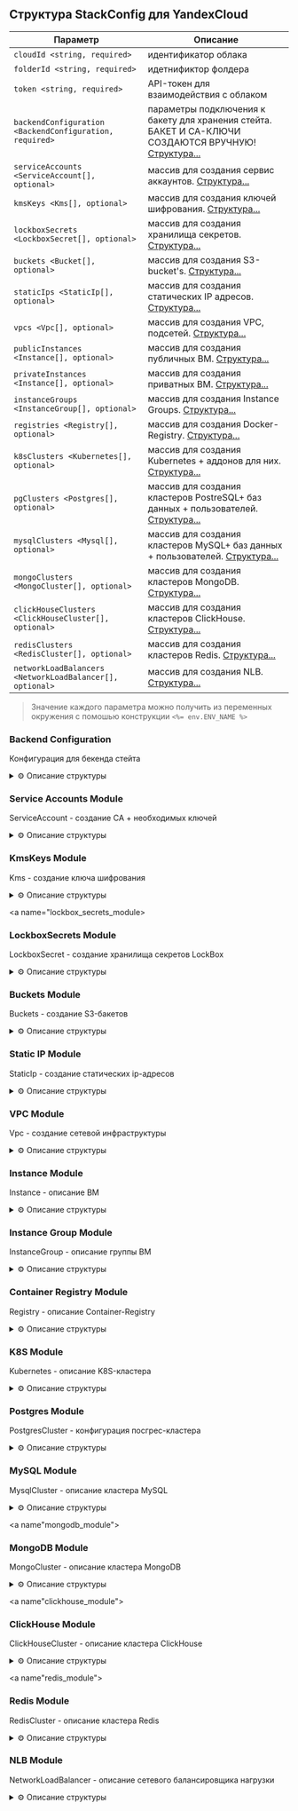 ## Структура StackConfig для YandexCloud


| Параметр                                                   | Описание                                                                                                                       |
|------------------------------------------------------------|--------------------------------------------------------------------------------------------------------------------------------|
| `cloudId <string, required>`                               | идентификатор облака                                                                                                           |
| `folderId <string, required>`                              | идетнификтор фолдера                                                                                                           |
| `token <string, required>`                                 | API-токен для взаимодействия с облаком                                                                                         |
| `backendConfiguration <BackendConfiguration, required>`    | параметры подключения к бакету для хранения стейта. БАКЕТ И СА-КЛЮЧИ СОЗДАЮТСЯ ВРУЧНУЮ! [Структура...](#backend_сonfiguration) |
| `serviceAccounts <ServiceAccount[], optional>`             | массив для создания сервис аккаунтов.  [Структура...](#service_accounts_module)                                                |
| `kmsKeys <Kms[], optional>`                                | массив для создания ключей шифрования.  [Структура...](#kms_keys_module)                                                       |
| `lockboxSecrets <LockboxSecret[], optional>`               | массив для создания хранилища секретов.  [Структура...](#lockbox_secrets_module)                                               |
| `buckets <Bucket[], optional>`                             | массив для создания S3-bucket's. [Структура...](#buckets_module)                                                               |
| `staticIps <StaticIp[], optional>`                         | массив для создания статических IP адресов. [Структура...](#static_ip_module)                                                  |
| `vpcs <Vpc[], optional>`                                   | массив для создания VPC, подсетей. [Структура...](#vpc_module)                                                                 |
| `publicInstances <Instance[], optional>`                   | массив для создания публичных ВМ. [Структура...](#instance_module)                                                             |
| `privateInstances <Instance[], optional>`                  | массив для создания приватных ВМ. [Структура...](#instance_module)                                                             |
| `instanceGroups <InstanceGroup[], optional>`               | массив для создания Instance Groups. [Структура...](#instance_group_module)                                                    |
| `registries <Registry[], optional>`                        | массив для создания Docker-Registry. [Структура...](#container_registry_module)                                                |
| `k8sClusters <Kubernetes[], optional>`                     | массив для создания Kubernetes + аддонов для них. [Структура...](#k8s_module)                                                  |
| `pgClusters <Postgres[], optional>`                        | массив для создания кластеров PostreSQL+ баз данных + пользователей.  [Структура...](#postgres_module)                         |
| `mysqlClusters <Mysql[], optional>`                        | массив для создания кластеров MySQL+ баз данных + пользователей.  [Структура...](#mysql_module)                                |
| `mongoClusters <MongoCluster[], optional>`                 | массив для создания кластеров MongoDB.  [Структура...](#mongodb_module)                                                        |
| `clickHouseClusters <ClickHouseCluster[], optional>`       | массив для создания кластеров ClickHouse.  [Структура...](#clickhouse_module)                                                  |
| `redisClusters <RedisCluster[], optional>`                 | массив для создания кластеров Redis.  [Структура...](#redis_module)                                                            |
| `networkLoadBalancers <NetworkLoadBalancer[], optional>`   | массив для создания NLB.  [Структура...](#nlb_module)                                                                          |

> Значение каждого параметра можно получить из переменных окружения с помошью конструкции `<%= env.ENV_NAME %>`

<a name="backend_сonfiguration"></a>
### Backend Configuration

Конфигурация для бекенда стейта

<details>
<summary> ⚙️ Описание структуры</summary>

| Параметр                       | Описание                                        |
|--------------------------------|-------------------------------------------------|
| `bucket <string, required>`    | имя бакета (СОЗДАЕТСЯ РУКАМИ❗)                  |
| `accessKey <string, required>` | аксесс кей для доступа в S3 (СОЗДАЕТСЯ РУКАМИ❗) |
| `secretKey <string, required>` | секрет кей для доступа в S3 (СОЗДАЕТСЯ РУКАМИ❗) |
</details>

<a name="service_accounts_module"></a>
### Service Accounts Module

ServiceAccount - создание СА + необходимых ключей

<details>
<summary> ⚙️ Описание структуры</summary>

| Параметр                                    | Описание                                   |
|---------------------------------------------|--------------------------------------------|
| `name <string, required>`                   | имя СА                                     |
| `description <string, required>`            | описание СА                                |
| `createStaticAccessKey <boolean, required>` | флаг для создания статичного ключа доступа |
| `createAccountKey <boolean, required>`      | флаг для создания аккаунт ключа            |
| `reateIamApiKey <boolean, required>`        | флаг для создания Iam-Api ключа            |
| `folderRoles <string[], required>`          | массив ролей в фолдере для СА              |
</details>

<a name="kms_keys_module"></a>
### KmsKeys Module

Kms - создание ключа шифрования

<details>
<summary> ⚙️ Описание структуры</summary>

| Параметр                                             | Описание                                                   |
|------------------------------------------------------|------------------------------------------------------------|
| `name <string, required>`                            | имя ключа                                                  |
| `description <string, required>`                     | описание                                                   |
| `sa <string[], required>`                            | массив имен сервис-аккаунтов связанных с ключем шифрования |
| `algorithm <string, optional, default = AES_256>`    | алгоритм шифрования                                        |
| `rotationPeriod <string, optional, default = 24h>`   | время ротации ключа                                        |
| `labels <map(string,string), optional, default {}>`  | map для лейблов                                            |

</details>

<a name="lockbox_secrets_module></a>
### LockboxSecrets Module

LockboxSecret - создание хранилища секретов LockBox

<details>
<summary> ⚙️ Описание структуры</summary>

| Параметр                                                          | Описание                                        |
|-------------------------------------------------------------------|-------------------------------------------------|
| `name <string, required>`                                         | имя ключа                                       |
| `kms <string, required>`                                          | имя ключа шифрования                            |
| `sa <string, required>`                                           | имя сервисного аккаунта для работы с хранилищем |
| `data <map(string,string or LockboxDbSecretTargetRef), required>` | содержимое секрета (возможна работа через ENV)  |
| `description <string, optional, default = null>`                  | описание                                        |
| `labels <map(string,string), optional, default {}>`               | map для лейблов                                 |

#### LockboxDbSecretTargetRef - указание на другой ресурс для получения секрета
| Параметр                         | Описание                                               |
|----------------------------------|--------------------------------------------------------|
| `type <string, required>`        | имя ресурса (postgres, mysql, mongo, clickhouse,redis) |
| `clusterName <string, required>` | имя кластера                                           |
| `userName <string, optional>`    | имя пользователя                                       |

</details>

<a name="buckets_module"></a>
### Buckets Module

Buckets - создание S3-бакетов

<details>
<summary> ⚙️ Описание структуры</summary>

| Параметр                                                     | Описание                                          |
|--------------------------------------------------------------|---------------------------------------------------|
| `name <string, required>`                                    | имя бакета                                        |
| `acl <string, optional, default = private>`                  | acl бакета                                        |
| `defaultStorageClass <string, optional, default = STANDARD>` | storage class бакета                              |
| `versioning <BucketVersioning, optional>`                    | параметры версионирования бакета                  |
| `cors <BucketCors, optional>`                                | конфигурация CORS для бакета                      |
| `website <BucketWebSite, optional>`                          | конфигурация web-site static hosting для бакета   |


#### BucketVersioning

| Параметр                                       | Описание                                  |
|------------------------------------------------|-------------------------------------------|
| `enabled <boolean, optional, default = false>` | флаг для включения версионирования бакета |

#### BucketCors
| Параметр                              | Описание                                  |
|---------------------------------------|-------------------------------------------|
| `enabled <boolean, required>`         | флаг для включения CORS-правил для бакета |
| `params <BucketCorsParams, required>` | правила конфигурации CORS                 |

#### BucketCorsParams
| Параметр                                               | Описание       |
|--------------------------------------------------------|----------------|
| `allowedHeaders <string[], optional, default = [*]>`   | allowedHeaders |
| `allowedMethods <string[], optional, default = [GET]>` | allowedMethods |
| `allowedOrigins <string[], optional, default = [*]>`   | allowedOrigins |
| `exposeHeaders <string[], optional>`                   | exposeHeaders  |
| `maxAgeSeconds <number, optional>`                     | maxAgeSeconds  |

#### BucketWebSite
| Параметр                              | Описание                                              |
|---------------------------------------|-------------------------------------------------------|
| `enabled <boolean, required>`         | флаг для включения web-site static hosting для бакета |
| `params <BucketCorsParams, required>` | правила конфигурации web-site static hosting          |

#### BucketWebSiteParams
| Параметр                                         | Описание                    |
|--------------------------------------------------|-----------------------------|
| `index <string, optional, default = index.html>` | файл для индексной страницы |
| `error <string, optional, default = error.html>` | файл для обработки ошибок   |

</details>

<a name="static_ip_module"></a>
### Static IP Module

StaticIp - создание статических ip-адресов

<details>
<summary> ⚙️ Описание структуры</summary>

| Параметр                                            | Описание                 |
|-----------------------------------------------------|--------------------------|
| `name <string, required, unique>`                   | имя для адреса           |
| `zone <string, required>`                           | зона расположения адреса |
| `labels <map(string,string), optional, default {}>` | map для лейблов          |
</details>

<a name="vpc_module"></a>
### VPC Module

Vpc - создание сетевой инфраструктуры

<details>
<summary> ⚙️ Описание структуры</summary>

| Параметр                                                     | Описание                                              |
|--------------------------------------------------------------|-------------------------------------------------------|
| `name <string, required, unique>`                            | имя для сети                                          |
| `publicSubnets <Subnet[], required, if not needed - set []>` | массив публичных подсетей. [Структура...](#subnet_)   |
| `infraSubnets <Subnet[], required, if not needed - set []>`  | массив приватных подсетей. [Структура...](#subnet_)   |
| `addStaticRoute <StaticRoute[], optional, default []>`       | массив дополнительных правил в таблицу маршрутизации  |
| `natData <NatData, required>`                                | конфиги для нат-инстанса. [Структура...](#nat_data)   |
| `labels <map(string, string), optional, default {}>`         | лейблы для VPC                                        |

<a name="subnet_"></a>
#### Subnet - подсеть

| Параметр                                             | Описание                       |
|------------------------------------------------------|--------------------------------|
| `name <string, required, unique>`                    | имя подсети                    |
| `subnet <string, required>`                          | CIDR для подсети               |
| `zone <string, required>`                            | зона в которую залетит подсеть |
| `labels <map(string, string), optional, default {}>` | лейблы для подсети             |

#### StaticRoute - дополнительное правило маршрутизации

| Параметр                          | Описание            |
|-----------------------------------|---------------------|
| `destination <string, required>`  | destination-префикс |
| `next <string, required>`         | next-hop-address    |

<a name="nat_data"></a>
#### NatData - конфиг для Nat-Instance

| Параметр                           | Описание                                             |
|------------------------------------|------------------------------------------------------|
| `enabled <boolean, required>`      | создавать/несоздавать                                |
| `params <NatDataParams, optional>` | конфигурация nat-instance. [Структура...](#nat_conf) |

<a name="nat_conf"></a>
#### NatDataParams - конфиг Nat-Instance

| Параметр                                                                     | Описание                                                                                     |
|------------------------------------------------------------------------------|----------------------------------------------------------------------------------------------|
| `name <string, required, unique>`                                            | имя ВМ                                                                                       |
| `imageId <string, required>`                                                 | ид имаджа для ВМ                                                                             |
| `subnet <string, required>`                                                  | имя подсети, на которой будет расположена ВМ                                                 |
| `userData <string, optional, default = core/data/cloud_config/default.yaml>` | путь до файла с клауд-конфигом                                                               |
| `bootDiskSize <number, optional, default = 10>`                              | размер диска                                                                                 |
| `bootDiskType <string, optional, default = 'network-hdd'>`                   | тип диска                                                                                    |
| `platformId <string, optional, default = 'standard-v2'>`                     | платформа для развертывания ВМ                                                               |
| `cores <number, optional, default = 2>`                                      | количество ЦПУ                                                                               |
| `allowStoppingForUpdate <boolean, optional, default = false>`                | возможность остановки ВМ для обновления                                                      |
| `memory <number, optional, default = 2>`                                     | количество памяти                                                                            |
| `coreFraction <number, optional, default = 100>`                             | core-Fraction                                                                                |
| `staticIp <string, optional>`                                                | имя статического адреса, который будет предоставлен ВМ, если не указать - будет динамический |
| `preemptible <boolean, optional>`                                            | флаг для создания прерываемой виртуальной машины для Nat                                     |
| `labels <map(string, string), optional, default = {}>`                       | лейблы для ВМ с nat                                                                          |
</details>

<a name="instance_module"></a>
### Instance Module

Instance - описание ВМ
<details>
<summary> ⚙️ Описание структуры</summary>

| Параметр                                                                     | Описание                                                                                     |
|------------------------------------------------------------------------------|----------------------------------------------------------------------------------------------|
| `name <string, required, unique>`                                            | Имя виртуальной машины                                                                       |
| `imageId <string, required, unique>`                                         | ID образа для ВМ                                                                             |
| `network <string, required, unique>`                                         | Имя VPC в которой будет распологаться ВМ                                                     |
| `subnet <string, required, unique>`                                          | Имя подсети в которой будет распологаться ВМ                                                 |
| `isPublic <boolean, optional, default = false`                               | Флаг для публичного доступа к ВМ                                                             |
| `userData <string, optional, default = core/data/cloud_config/default.yaml>` | путь до файла с клауд-конфигом                                                               |
| `bootDiskSize <number, optional, default = 10>`                              | размер диска                                                                                 |
| `bootDiskType <string, optional, default = 'network-hdd'>`                   | тип диска                                                                                    |
| `resources <InstanceResources, optional>`                                    | описание ресурсов ВМ [Структура...](#instance_resources)                                     |
| `securityGroup <string, optional, default = ''>`                             | имя security-group, которая будет применена к ВМ                                             |
| `staticIp <string, optional>`                                                | имя статического адреса, который будет предоставлен ВМ, если не указать - будет динамический |
| `allowStoppingForUpdate <boolean, optional, default = false>`                | возможность остановки ВМ для обновления                                                      |
| `platformId <string, optional, default = 'standard-v2'>`                     | платформа для развертывания ВМ                                                               |
| `preemptible <boolean, optional>`                                            | флаг для создания прерываемой виртуальной машины                                             |
| `labels <map(string, string), optional, default = {}>`                       | лейблы для ВМ                                                                                |


<a name="instance_resources"></a>
####  Instance Resources

Ресурсы ВМ

| Параметр                                       | Описание       |
|------------------------------------------------|----------------|
| cores <number, optional, default = 2>          | Количество CPU |
| memory <number, optional, default = 2>         | Количество RAM |
| coreFraction <number, optional, default = 100> | CoreFraction   |

</details>


<a name="instance_group_module"></a>
### Instance Group Module

InstanceGroup - описание группы ВМ

<details>
<summary> ⚙️ Описание структуры</summary>

| Параметр                                                   | Описание                                                         |
|------------------------------------------------------------|------------------------------------------------------------------|
| name <string, required>                                    | Имя группы ВМ                                                    |
| network <string, required>                                 | Имя VPC для развертывания группы ВМ                              |
| subnet <string, required>                                  | Имя подсети для развертывания группы ВМ                          |
| sa <string, required>                                      | Имя сервис-аккаунта для развертывания группы ВМ                  |
| scalePolicy <InstanceGroupScalePolicy, required>           | Правила масштабирования для группы ВМ                            |
| instanceTemplate <InstanceGroupInstanceTemplate, required> | Описание шаблона ВМ для группы ВМ                                |
| isPublic <boolean, optional, default = false>              | Предоставление публичного доступа для группы ВМ                  |
| lbTargetGroup <InstanceGroupLBTargetGroup, optional>       | Конфигурация таргет-группы сетевого балансировщика для группы ВМ |
| deployPolicy <InstanceGroupDeployPolicy, optional>         | Правила развертывания для группы ВМ                              |
| healthCheck <InstanceGroupHealthCheck, optional>           | Описание хелс-чека для группы ВМ                                 |
| `labels <map(string,string), optional, default = {}>`      | мапа для лейблов которые повешаются на группу ВМ                 |


#### InstanceGroupScalePolicy - правила масштабирования для группы ВМ

| Параметр                                               | Описание                                                                 |
|--------------------------------------------------------|--------------------------------------------------------------------------|
| autoScaleMode <boolean, required>                      | Флаг включения режима автомасштабирования                                |
| size <number, optional, default = 1>                   | Размер группы ВМ для фиксированного режима                               |
| initialSize <number, optional, default = 3>            | Стартовый размер группы ВМ для режима автомасштабирования                |
| measurementDuration <number, optional, default = 60>   | Период снятия метрик с группы ВМ для режима автомасштабирования          |
| cpuUtilizationTarget <number, optional, default = 50>  | Пороговое значение загрузки ЦПУ группы ВМ для режима автомасштабирования |
| minZoneSize <number, optional, default = 1>            | Минимальный размер группы ВМ для режима автомасштабирования              |
| maxSize <number, optional, default = 6>                | Максимальный размер группы ВМ для режима автомасштабирования             |
| warmupDuration <number, optional, default = 60>        | Время прогрева группы ВМ для режима автомасштабирования                  |
| stabilizationDuration <number, optional, default = 60> | Время стабилизации группы ВМ для режима автомасштабирования              |

#### InstanceGroupInstanceTemplate - шаблон ВМ

| Параметр                                                                     | Описание                                         |
|------------------------------------------------------------------------------|--------------------------------------------------|
| name <string, required>                                                      | Имя ВМ                                           |
| hostName <string, required>                                                  | Имя хоста ВМ                                     |
| bootDisk <InstanceGroupInstanceTemplateDisk, required>                       | Параметры загрузочного диска ВМ                  |
| secondaryDisks <InstanceGroupInstanceTemplateDisk, optional, default = []>   | Параметры дополнительных дисков ВМ               |
| resources <InstanceGroupInstanceTemplateResources, optional>                 | Описание ресурсов ВМ                             |
| platformId <string, optional, default = standard-v1>                         | Идентификатор платформы ВМ                       |
| `preemptible <boolean, optional>`                                            | флаг для создания прерываемой виртуальной машины |
| `userData <string, optional, default = core/data/cloud_config/default.yaml>` | путь до файла с клауд-конфигом                   |

#### InstanceGroupInstanceTemplateDisk - конфигурация диска ВМ
| Параметр                                       | Описание                  |
|------------------------------------------------|---------------------------|
| imageId <string, optional>                     | Идентификатор образа ВМ   |
| snapshotId <string, optional>                  | Идентификатор снапшота ВМ |
| mode <string, optional, default = READ_WRITE>  | Режим работы диска        |
| size <number, optional, default = 30>          | Размер диска              |
| type <string, optional, default = network-ssd> | Тип диска                 |

#### InstanceGroupInstanceTemplateResources - описание ресурсов ВМ
| Параметр                                       | Описание       |
|------------------------------------------------|----------------|
| cores <number, optional, default = 2>          | Количество CPU |
| memory <number, optional, default = 4>         | Количество RAM |
| coreFraction <number, optional, default = 100> | CoreFraction   |

#### InstanceGroupLBTargetGroup - конфигурация таргет-группы для сетевого балансировщика
| Параметр                                                  | Описание                         |
|-----------------------------------------------------------|----------------------------------|
| enabled <boolean, required>                               | Флаг для создания таргет-группы  |
| name <string, optional>                                   | Имя таргет-группы                |
| description <string, optional>                            | Описание таргет-группы           |
| maxOpeningTrafficDuration <number, optional, default = 5> | Время открытия трафика (секунды) |

#### InstanceGroupDeployPolicy - параметры развертывания группы ВМ
| Параметр                                         | Описание                                                    |
|--------------------------------------------------|-------------------------------------------------------------|
| maxUnavailable <number, optional, default = 1>   | Максимальное количество недоступных ВМ                      |
| maxExpansion <number, optional, default = 1>     | Максимальное превышение количества ВМ в процессе обновления |
| maxDeleting <number, optional, default = 1>      | Максимальное количество удаляемых ВМ                        |
| maxCreating <number, optional, default = 3>      | Максимальное количество создаваемых ВМ                      |
| startupDuration <number, optional, default = 60> | Время прогрева ВМ                                           |
| strategy <string, optional, default = proactive> | Стратегия развертывания ВМ                                  |

#### InstanceGroupHealthCheck - конфигурация хелс-чека для группы ВМ
| Параметр                                           | Описание                                         |
|----------------------------------------------------|--------------------------------------------------|
| type <string, required>                            | Тип хелс-чека (TCP / HTTP)                       |
| port <number, required>                            | Порт ВМ для хелс-чека                            |
| interval <number, optional, default = 15>          | Интервал хелс-чека                               |
| timeout <number, optional, default = 5>            | Таймаут хелс-чека                                |
| healthyThreshold <number, optional, default = 2>   | Количество целевых успешных проверок хелс-чека   |
| unhealthyThreshold <number, optional, default = 5> | Количество целевых неуспешных проверок хелс-чека |
| path <string, optional, default = / >              | URL запроса для HTTP хелс-чека                   |

</details>

<a name="container_registry_module"></a>
### Container Registry Module

Registry - описание Container-Registry

<details>
<summary> ⚙️ Описание структуры</summary>

| Параметр                                              | Описание                                                   |
|-------------------------------------------------------|------------------------------------------------------------|
| `name <string, required, unique>`                     | имя для Registry                                           |
| `allowedPushIps <string[], optional>`                 | массив ip-адресов для предоставления доступа на push       |
| `allowedPullIps <string[], optional>`                 | массив ip-адресов для предоставления доступа на pull       |
| `allowedPushSa <RegistrySA[], optional>`              | массив сервис-аккаунтов для предоставления доступа на push |
| `allowedPullSa <RegistrySA[], optional>`              | массив сервис-аккаунтов для предоставления доступа на pull |
| `labels <map(string,string), optional, default = {}>` | мапа для лейблов которые повешаются на Registry            |

#### RegistrySA

| Параметр                      | Описание                                                    |
|-------------------------------|-------------------------------------------------------------|
| `name <string, required>`     | имя сервис-аккаунта                                         |
| `folderId <string, optional>` | id каталога облака для предоставления доступа стороннему СА |

</details>

<a name="k8s_module"></a>
### K8S Module

Kubernetes - описание K8S-кластера

<details>
<summary> ⚙️ Описание структуры</summary>

| Параметр                                                                   | Описание                                                                                                                       |
|----------------------------------------------------------------------------|--------------------------------------------------------------------------------------------------------------------------------|
| `name <string, required, unique>`                                          | имя кластера                                                                                                                   |
| `network <string, required>`                                               | имя VPC на которой будет развернут кластер                                                                                     |
| `subnet <string, required>`                                                | имя подсети на которой будет развернут кластер                                                                                 |
| `clusterSa <string, required>`                                             | имя сервис-аккаунта для мастер-нод                                                                                             |
| `nodesSa <string, required>`                                               | имя сервис-аккаунта для рабочих узлов кластера                                                                                 |
| `workerGroups <KubernetesWorkerGroup[], required, if not needed - set []>` | массив описания групп рабочих узлов. [Структура...](#k8s_worker_group)                                                         |
| `addons <KubernetesAddons, required>`                                      | описание дополнительных компонентов для установки в кластер (ingress, cert-manager, kubeDashbord). [Структура...](#k8s_addons) |
| `isPublic <bollean, optiona, default true>`                                | публичный ли доступ к Api-мастера                                                                                              |
| `version <string, optional, default 1.23>`                                 | версия Kubernetes                                                                                                              |
| `additionalParams <KubernetesAdditionalParams, optional>`                  | дополнительная конфигурация кластера. [Структура...](#k8s_addidional_param)                                                    |
| `labels <map(string,string), optional, default = {}>`                      | лейблы для кластера                                                                                                            |

<a name="k8s_addidional_param"></a>
#### KubernetesAdditionalParams - дополнительная конфигурация кластера (нужно если ставим больше 1 кластера в сеть)

| Параметр           | Описание          |
|--------------------|-------------------|
| `clusterIpv4Range` | CIDR для подов    |
| `serviceIpv4Range` | CIDR для сервисов |

<a name="k8s_worker_group"></a>
#### KubernetesWorkerGroup - описание групп рабочих ущлов для кластера

| Параметр                                                   | Описание                                                                                 |
|------------------------------------------------------------|------------------------------------------------------------------------------------------|
| `name <string, required>`                                  | имя воркер-группы                                                                        |
| `instanceName <string, required>`                          | темплейт для имени конкретного инстанса                                                  |
| `scalePolicy <KubernetesWorkerGroupScalePolicy, optional>` | параметры для управлением количества нод и автоскейлом [Структура...](#k8s_scale_policy) |
| `platformId <string, optional, default standard-v2>`       | id платформы для инстансов                                                               |
| `version <string, optional, default 1.23>`                 | версия k8s на инстансах                                                                  |
| `preepmtible <boolean, optional, default false>`           | прерываемые ли ВМ                                                                        |
| `nodeLabels <map(string,string), optional, default {}>`    | набор лейблов для нод кластера                                                           |
| `nodeTaints <string[], optional, default[]>`               | массив теинтов на нодах для scheduling                                                   |
| `resources <KubernetesWorkerGroupResources, optional>`     | ресурсы для нод кластера [Структура](#k8s_worker_group_resources)                        |
| `nat <boolean, optional, default false>`                   | включать ли нат на нодах                                                                 |
| `autoUpgrade <boolean, optional, default false>`           | включать ли автоапгрейд                                                                  |
| `autoRepair <boolean, optional, default false>`            | включать ли авторепеир                                                                   |
| `labels <map(string,string), optional, default {}>`        | лейблы для группы узлов                                                                  |


<a name="k8s_scale_policy"></a>
#### KubernetesWorkerGroupScalePolicy - параметры для скалирования/размера

| Параметр                                           | Описание                        |
|----------------------------------------------------|---------------------------------|
| `autoScaleMode <boolean, optional, default false>` | включать ли автомасштабирование |
| `fixedScaleSize <number, optional, default 3>`     | размер пула для фиксед-скейла   |
| `autoScaleMin <number, optional, default 1>`       | мин размер для автоскейла       |
| `autoScaleMax <number, optional, default 3>`       | макс размер для автоскейла      |
| `autoScaleInitial <number, optional, default 1>`   | инит размер для автоскейла      |


<a name="k8s_worker_group_resources"></a>
#### KubernetesWorkerGroupResources - описание ресурсов для нод кластера

| Параметр                                           | Описание                 |
|----------------------------------------------------|--------------------------|
| `memory <number, optional, default 16>`            | объем памяти             |
| `cpu <number, optional, default 2>`                | количество ядер          |
| `diskSize <number, optional, default 30>`          | размер диска             |
| `diskType <string, optional, default network-hdd>` | тип диска                |



<a name="k8s_addons"></a>
#### KubernetesAddons - конфигурация доп компонентов для установки в кластер

| Параметр                                                | Описание                                                                                               |
|---------------------------------------------------------|--------------------------------------------------------------------------------------------------------|
| `ingress <KubernetesAddonsIngress, optional>`           | описание установки ingress-nginx-контроллера. [Структура...](#k8s_addons_ingress)                      |
| `certManager <KubernetesAddonsCertManager, optional>`   | описание установки cert-manager. [Структура...](#k8s_addons_cert)                                      |
| `dashboard <KubernetesAddonsDashboard, optional>`       | описание установки KubeDashbord. [Структура...](#k8s_addons_dash)                                      |
| `s3Storage <KubernetesS3Storage, optional>`             | описание установки s3-storage-class в кластер. [Структура...](#k8s_addons_s3)                          |
| `lockboxOperator <KubernetesLockboxOperator, optional>` | описание установки оператора для синхронизации секретов в кластер. [Структура...](#k8s_addons_lockbox) |
| `manifests <KubernetesAdditionalManifest, optional>`    | описание установки дополнительных манифестов в кластер. [Структура...](#k8s_addons_manifests)          |

<a name="k8s_addons_ingress"></a>
#### KubernetesAddonsIngress - конфигурация Nginx-ingress-контроллера

| Параметр                                                                 | Описание                                                                                            |
|--------------------------------------------------------------------------|-----------------------------------------------------------------------------------------------------|
| `enabled <boolean, required>`                                            | ставить/неставить                                                                                   |
| `chartVersion <string, optional, default 4.6.0>`                         | версия Helm-Chart                                                                                   |
| `values <string, optional, default core/data/values/ingress-nginx.yaml>` | путь до файла с значениями для Helm-Chart                                                           |
| `staticIp <string, optional, default ‘’>`                                | имя статического ip-адреса если надо повешать на балансер, если не указать - создастся динамический |
| `set <KubernetesHelmReleaseSet[], optional, default []>`                 | массив сетов для Helm-Chart. [Структура...](#k8s_helm)                                              |


<a name="k8s_addons_cert"></a>
#### KubernetesAddonsCertManager - конфигурация Cert-Manager

| Параметр                                                                        | Описание                                               |
|---------------------------------------------------------------------------------|--------------------------------------------------------|
| `enabled <boolean, required>`                                                   | ставить или нет                                        |
| `chartVersion <string, optional, default v1.11.0>`                              | версия Helm-Chart                                      |
| `values <string, optional, default core/data/values/cert-manager.yaml>`         | путь до файла с значениями для Helm-Chart              |
| `set <KubernetesHelmReleaseSet[], optional, default []>`                        | массив сетов для Helm-Chart. [Структура...](#k8s_helm) |
| `issuerData <string, optional, default core/data/manifests/clusterissuer.yaml>` | путь до файла с манифестом для cluster-isshuer         |

<a name="k8s_addons_dash"></a>
#### KubernetesAddonsDashboard - конфигурация для Kubernetes-Dashboard

| Параметр                                                             | Описание                                               |
|----------------------------------------------------------------------|--------------------------------------------------------|
| `enabled <boolean, required>`                                        | ставить или нет                                        |
| `chartVersion <string, optional, default 6.0.7>`                     | версия для Helm-Chart                                  |
| `values <string, optional, default core/data/values/dashboard.yaml>` | путь до файла с значением для Helm-Chart               |
| `set <KubernetesHelmReleaseSet[], optional, default []>`             | массив сетов для Helm-Chart. [Структура...](#k8s_helm) |
| `createAdmin <boolean, optional, default false>`                     | создавать ли пользователя + токен для доступа к борде  |

<a name="k8s_addons_lockbox"></a>
#### KubernetesLockboxOperator - конфигурация оператора для синхронизации секретов

| Параметр                                                           | Описание                                               |
|--------------------------------------------------------------------|--------------------------------------------------------|
| `enabled <boolean, required>`                                      | ставить или нет                                        |
| `secretStores <KubernetesLockboxClusterSecretStore[], optional>`   | создание массива хранилищ секретов в кластере          |
| `chartVersion <string, optional, default 0.9.1>`                   | версия Helm-Chart                                      |
| `values <string, optional, default core/data/values/lockbox.yaml>` | путь до файла с значениями для Helm-Chart              |
| `set <KubernetesHelmReleaseSet[], optional, default []>`           | массив сетов для Helm-Chart. [Структура...](#k8s_helm) |

#### KubernetesLockboxClusterSecretStore - массив хранилищ секретов
[Подробнее...](https://cloud.yandex.ru/docs/lockbox/tutorials/kubernetes-lockbox-secrets)

[Документация ClusterSecretStore...](https://external-secrets.io/v0.9.1/api/clustersecretstore/)

| Параметр                   | Описание                      |
|----------------------------|-------------------------------|
| `name <string, required>`  | имя хранилища внутри кластера |
| `sa <string, required>`    | имя связанного СА             |

<a name="k8s_helm"></a>
#### KubernetesHelmReleaseSet - сеты для Helm-Chart

| Параметр                   | Описание            |
|----------------------------|---------------------|
| `name <string, required>`  | имя переменной      |
| `value <string, required>` | значение переменной |


<a name="k8s_addons_manifests"></a>
#### KubernetesAdditionalManifest - дополнительные манифесты

| Параметр                  | Описание           |
|---------------------------|--------------------|
| `name <string, required>` | имя манифеста      |
| `path <string, required>` | путь до yaml-файла |
</details>


<a name="postgres_module"></a>
### Postgres Module

PostgresCluster - конфигурация посгрес-кластера

<details>
<summary> ⚙️ Описание структуры</summary>

| Параметр                                                         | Описание                                                                   |
|------------------------------------------------------------------|----------------------------------------------------------------------------|
| `name <string, required, unique>`                                | имя кластера                                                               |
| `network <string, required>`                                     | имя сети в которой будет развернут кластер                                 |
| `host <PostgresHost, required>`                                  | описание хоста кластера                                                    |
| `databases <PostgresDatabase[], required, if not needed set []>` | массив баз данных для создания в кластере                                  |
| `version <string, optional, default = 12>`                       | версия Postgres                                                            |
| `environment <string, optional. default = PRODUCTION>`           | имя окружения                                                              |
| `resources <PostgresClusterResources, optional>`                 | ресурсы для кластера                                                       |
| `access <PostgresAccessConfig, optional>`                        | предоставление дополнительных доступов к кластеру (для отдельных сервисов) |
| `addUsers <PostgresAddUser[], optiona, default = []>`            | массив дополнительных пользователей в кластере посгреса                    |
| `labels <map(string,string), optional, default {}>`              | лейблы для кластера                                                        |

#### PostgresHost - описание хоста кластера
| Параметр                                        | Описание                                                    |
|-------------------------------------------------|-------------------------------------------------------------|
| `subnet <string, required>`                     | имя подсети, на которой будет развернут хост кластера       |
| `isPublic <boolean, optional, default = false>` | флаг для предоставления публичного доступа к хосту кластера |

#### PostgresAccessConfig - предоставление дополнительных доступов к кластеру
| Параметр                                            | Описание                                 |
|-----------------------------------------------------|------------------------------------------|
| `dataLens <boolean, optional, default = false>`     | Предоставление доступов для DataLens     |
| `webSql <boolean, optional, default = false>`       | Предоставление доступов для WebSQL       |
| `dataTransfer <boolean, optional, default = false>` | Предоставление доступов для DataTransfer |
| `serverless <boolean, optional, default = false>`   | Предоставление доступов для Serverless   |




#### PostgresCLusterResources - описание ресурсов для кластера

| Параметр                                                  | Описание                                            |
|-----------------------------------------------------------|-----------------------------------------------------|
| `resourcePresetId <string, optional, default = s2.micro>` | имя пресета конфигурации для кластера (cpu, память) |
| `diskSize <number, optional, default = 10>`               | размер диска                                        |
| `diskTypeId <string, optional, default = network-hdd>`    | тип диска                                           |

#### PostgresDatabase - описание базы данных для создания внутри кластера

| Параметр                                       | Описание                                      |
|------------------------------------------------|-----------------------------------------------|
| `userName <string, required>`                  | имя owner для базы                            |
| `dbName <string, required>`                    | имя базы данных                               |
| `connLimit <number, optional, default 10>`     | лимит connections к базе                      |
| `userGrants <string[], optional, default []>`  | массив доп грантов которые будут выданы owner |
| `extenstions <string[], optional, default []>` | набор extenstions которые поставятся в базу   |


#### PostgresAddUser - дополнительные пользователи для кластера

| Параметр                                           | Описание                                                 |
|----------------------------------------------------|----------------------------------------------------------|
| `name <string, required>`                          | имя пользователя                                         |
| `connLimit <number, optional, default 10>`         | лимит connections                                        |
| `userGrants <string[], optional, default []>`      | массив грантов для пользователя                          |
| `databasesAccess <string[], optional, default []>` | массив имен БД к которым пользователь будет иметь доступ |
</details>

<a name="mysql_module"></a>
### MySQL Module

MysqlCluster - описание кластера MySQL

<details>
<summary> ⚙️ Описание структуры</summary>

| Параметр                                                 | Описание                                                                           |
|----------------------------------------------------------|------------------------------------------------------------------------------------|
| `name <string, required, unique>`                        | имя кластера                                                                       |
| `network <string, required>`                             | имя сети в которой будет развернут кластер                                         |
| `host <MysqlHost, required>`                             | описание хоста кластера                                                            |
| `databases <MysqlDatabases[], required>`                 | массив баз данных для создания в кластере                                          |
| `version <string, optional, default = '8.0'>`            | версия MySQL                                                                       |
| `environment <string, optional, default = 'PRODUCTION'>` | имя окружения                                                                      |
| `resources <MysqlClusterResources, optional>`            | описание ресурсов кластера                                                         |
| `access <MysqlAccess, optional>`                         | предоставление дополнительных доступов к кластеру (DataLens, DataTransfer, WebSQL) |
| `addUsers <MysqlAddUser, optional, default = []>`        | массив дополнительных пользователей в кластере                                     |
| `labels <map(string,string), optional, default {}>`      | лейблы для кластера                                                                |

#### MysqlHost - описание хоста кластера
| Параметр                                        | Описание                                                    |
|-------------------------------------------------|-------------------------------------------------------------|
| `subnet <string, required>`                     | имя подсети, на которой будет развернут хост кластера       |
| `isPublic <boolean, optional, default = false>` | флаг для предоставления публичного доступа к хосту кластера |

#### MysqlAccess - предоставление дополнительных доступов к кластеру
| Параметр                                            | Описание                                 |
|-----------------------------------------------------|------------------------------------------|
| `dataLens <boolean, optional, default = false>`     | Предоставление доступов для DataLens     |
| `webSql <boolean, optional, default = false>`       | Предоставление доступов для WebSQL       |
| `dataTransfer <boolean, optional, default = false>` | Предоставление доступов для DataTransfer |

#### MysqlClusterResources - описание ресурсов кластера

| Параметр                                                  | Описание                                            |
|-----------------------------------------------------------|-----------------------------------------------------|
| `resourcePresetId <string, optional, default = s2.micro>` | имя пресета конфигурации для кластера (cpu, память) |
| `diskSize <number, optional, default = 10>`               | размер диска                                        |
| `diskTypeId <string, optional, default = network-hdd>`    | тип диска                                           |

#### MysqlDatabase - описание базы данных для создания внутри кластера

| Параметр                                       | Описание                                      |
|------------------------------------------------|-----------------------------------------------|
| `userName <string, required>`                  | имя owner для базы                            |
| `dbName <string, required>`                    | имя базы данных                               |
| `connLimit <number, optional, default 10>`     | лимит connections к базе                      |


#### MysqlAddUser - дополнительные пользователи для кластера

| Параметр                                                   | Описание                        |
|------------------------------------------------------------|---------------------------------|
| `name <string, required>`                                  | имя пользователя                |
| `databasesAccess <MysqlAddUserDatabaseAccess[], required>` | описание доступов до баз данных |
| `connLimit <number, optional, default 10>`                 | лимит connections к базе        |

#### MysqlAddUserDatabaseAccess - конфигурация доступов пользователя до баз данных

| Параметр                     | Описание                                               |
|------------------------------|--------------------------------------------------------|
| `dbName <string, required>`  | имя базы данных                                        |
| `roles <string[], required>` | массив ролей для пользователя (ALL, Select, Update...) |

</details>


<a name"mongodb_module"></a>
### MongoDB Module

MongoCluster - описание кластера MongoDB

<details>
<summary> ⚙️ Описание структуры</summary>

| Параметр                                                 | Описание                                                                   |
|----------------------------------------------------------|----------------------------------------------------------------------------|
| `name <string, required, unique>`                        | имя кластера                                                               |
| `network <string, required>`                             | имя сети в которой будет развернут кластер                                 |
| `host <MongoHost, required>`                             | описание хоста кластера                                                    |
| `databases <MongoDatabases[], required>`                 | массив баз данных для создания в кластере                                  |
| `version <string, optional, default = '6.0'>`            | версия MongoDB                                                             |
| `environment <string, optional, default = 'PRODUCTION'>` | имя окружения                                                              |
| `resources <MongoClusterResources, optional>`            | описание ресурсов кластера                                                 |
| `access <MongoAccess, optional>`                         | предоставление дополнительных доступов к кластеру (DataLens, DataTransfer) |
| `addUsers <MongoAddUser, optional, default = []>`        | массив дополнительных пользователей в кластере                             |
| `labels <map(string,string), optional, default {}>`      | лейблы для кластера                                                        |

#### MongoHost - описание хоста кластера
| Параметр                                        | Описание                                                    |
|-------------------------------------------------|-------------------------------------------------------------|
| `subnet <string, required>`                     | имя подсети, на которой будет развернут хост кластера       |
| `isPublic <boolean, optional, default = false>` | флаг для предоставления публичного доступа к хосту кластера |

#### MongoAccess - предоставление дополнительных доступов к кластеру
| Параметр                                            | Описание                                 |
|-----------------------------------------------------|------------------------------------------|
| `dataLens <boolean, optional, default = false>`     | Предоставление доступов для DataLens     |
| `dataTransfer <boolean, optional, default = false>` | Предоставление доступов для DataTransfer |

#### MongoClusterResources - описание ресурсов кластера

| Параметр                                                  | Описание                                            |
|-----------------------------------------------------------|-----------------------------------------------------|
| `resourcePresetId <string, optional, default = s2.micro>` | имя пресета конфигурации для кластера (cpu, память) |
| `diskSize <number, optional, default = 10>`               | размер диска                                        |
| `diskTypeId <string, optional, default = network-hdd>`    | тип диска                                           |

#### MongoDatabase - описание базы данных для создания внутри кластера

| Параметр                                       | Описание                                      |
|------------------------------------------------|-----------------------------------------------|
| `userName <string, required>`                  | имя owner для базы                            |
| `dbName <string, required>`                    | имя базы данных                               |

#### MongoAddUser - дополнительные пользователи для кластера

| Параметр                                          | Описание                        |
|---------------------------------------------------|---------------------------------|
| `userName <string, required>`                     | имя пользователя                |
| `permissions <MongoUserPermission[], required>`   | описание доступов до баз данных |

#### MongoUserPermission - конфигурация доступов пользователя до баз данных

| Параметр                                              | Описание                                |
|-------------------------------------------------------|-----------------------------------------|
| `dbName <string, required>`                           | имя базы данных                         |
| `roles <string[], optional, default = ['readWrite']>` | массив ролей пользователя в базе данных |
</details>

<a name"clickhouse_module"></a>
### ClickHouse Module

ClickHouseCluster - описание кластера ClickHouse

<details>
<summary> ⚙️ Описание структуры</summary>

| Параметр                                                 | Описание                                                                              |
|----------------------------------------------------------|---------------------------------------------------------------------------------------|
| `name <string, required, unique>`                        | имя кластера                                                                          |
| `network <string, required>`                             | имя сети в которой будет развернут кластер                                            |
| `host <ClickHouseHost, required>`                        | описание хоста кластера                                                               |
| `databases <ClickHouseDatabase[], required>`             | массив баз данных для создания в кластере                                             |
| `version <string, optional, default = '23.3'>`           | версия ClickHouse                                                                     |
| `environment <string, optional, default = 'PRODUCTION'>` | имя окружения                                                                         |
| `resources <ClickHouseResources, optional>`              | описание ресурсов кластера                                                            |
| `access <ClickHouseAccess, optional>`                    | предоставление дополнительных доступов к кластеру (DataLens, DataTransfer, webSql...) |
| `addUsers <ClickHouseAddUser, optional, default = []>`   | массив дополнительных пользователей в кластере                                        |
| `labels <map(string,string), optional, default {}>`      | лейблы для кластера                                                                   |

#### ClickHouseHost - описание хоста кластера
| Параметр                                        | Описание                                                    |
|-------------------------------------------------|-------------------------------------------------------------|
| `subnet <string, required>`                     | имя подсети, на которой будет развернут хост кластера       |
| `isPublic <boolean, optional, default = false>` | флаг для предоставления публичного доступа к хосту кластера |

#### ClickHouseAccess - предоставление дополнительных доступов к кластеру
| Параметр                                               | Описание                                  |
|--------------------------------------------------------|-------------------------------------------|
| `dataLens <boolean, optional, default = false>`        | Предоставление доступов для DataLens      |
| `dataTransfer <boolean, optional, default = false>`    | Предоставление доступов для DataTransfer  |
| `webSql <boolean, optional, default = false>`          | Предоставление доступов для WebSQL        |
| `metrika <boolean, optional, default = false>`         | Предоставление доступов для YandexMetrika |
| `yandexQuery <boolean, optional, default = false>`     | Предоставление доступов для YandexQuery   |
| `serverless <boolean, optional, default = false>`      | Предоставление доступов для Serverless    |

#### ClickHouseResources - описание ресурсов кластера

| Параметр                                                  | Описание                                            |
|-----------------------------------------------------------|-----------------------------------------------------|
| `resourcePresetId <string, optional, default = s3-c2-m8>` | имя пресета конфигурации для кластера (cpu, память) |
| `diskSize <number, optional, default = 10>`               | размер диска                                        |
| `diskTypeId <string, optional, default = network-ssd>`    | тип диска                                           |

#### ClickHouseDatabase - описание базы данных для создания внутри кластера

| Параметр                                       | Описание                                      |
|------------------------------------------------|-----------------------------------------------|
| `userName <string, required>`                  | имя owner для базы                            |
| `dbName <string, required>`                    | имя базы данных                               |

#### ClickHouseAddUser - дополнительные пользователи для кластера

| Параметр                         | Описание                                  |
|----------------------------------|-------------------------------------------|
| `userName <string, required>`    | имя пользователя                          |
| `databases <string[], required>` | массив имен БД для предоставления доступа |

</details>

<a name"redis_module"></a>
### Redis Module

RedisCluster - описание кластера Redis

<details>
<summary> ⚙️ Описание структуры</summary>

| Параметр                                                 | Описание                                   |
|----------------------------------------------------------|--------------------------------------------|
| `name <string, required, unique>`                        | имя кластера                               |
| `network <string, required>`                             | имя сети в которой будет развернут кластер |
| `host <RedisHost, required>`                             | описание хоста кластера                    |
| `version <string, optional, default = '7.0'>`            | версия Redis                               |
| `environment <string, optional, default = 'PRODUCTION'>` | имя окружения                              |
| `resources <RedisClusterResources, optional>`            | описание ресурсов кластера                 |
| `databases <number, optional, default = 1>`              | количество баз данных в кластере           |
| `persistence <string OFF\|ON, optional, default = ON>`   | persistence режим                          |
| `tlsEnabled <boolean, optional, default = false>`        | поддержка TLS                              |
| `labels <map(string,string), optional, default {}>`      | лейблы для кластера                        |

#### RedisHost - описание хоста кластера
| Параметр                                        | Описание                                                    |
|-------------------------------------------------|-------------------------------------------------------------|
| `subnet <string, required>`                     | имя подсети, на которой будет развернут хост кластера       |
| `isPublic <boolean, optional, default = false>` | флаг для предоставления публичного доступа к хосту кластера |


#### RedisClusterResources - описание ресурсов кластера

| Параметр                                                   | Описание                                            |
|------------------------------------------------------------|-----------------------------------------------------|
| `resourcePresetId <string, optional, default = hm3-c2-m8>` | имя пресета конфигурации для кластера (cpu, память) |
| `diskSize <number, optional, default = 16>`                | размер диска                                        |
| `diskTypeId <string, optional, default = network-ssd>`     | тип диска                                           |

</details>

<a name="nlb_module"></a>
### NLB Module

NetworkLoadBalancer - описание сетевого балансировщика нагрузки

<details>
<summary> ⚙️ Описание структуры</summary>

| Параметр                                                      | Описание                           |
|---------------------------------------------------------------|------------------------------------|
| `name <string, required, unique>`                             | имя балансировщика                 |
| `type <string internal/external, required>`                   | тип балансировщика                 |
| `listeners <NetworkLoadBalancerListener[], required`          | описание массива листенеров        |
| `targetGroupRef <NetworkLoadBalancerTargetGroupRef, required` | ссылка на созданную целевую группу |
| `labels <map(string,string), optional, default {}>`           | лейблы для балансировщика          |

#### NetworkLoadBalancerListener - описание листенера для балансировщика

| Параметр                                                                 | Описание                                            |
|--------------------------------------------------------------------------|-----------------------------------------------------|
| `name <string, required, unique>`                                        | имя листенера                                       |
| `port <number, required>`                                                | порт                                                |
| `targetPort <number, optional>`                                          | таргер-порт                                         |
| `protocol <string, optional>`                                            | протокол                                            |
| `internalAddress <NetworkLoadBalancerListenerInternalAddress, optional>` | конфигурация ip-адресса для internal-балансировщика |
| `externalAddress <NetworkLoadBalancerListenerExternalAddress, optional>` | конфигурация ip-адресса для external-балансировщика |

#### NetworkLoadBalancerListenerInternalAddress - конфигурация внутреннего ip-адреса

| Параметр                                       | Описание                             |
|------------------------------------------------|--------------------------------------|
| `network <string, required>`                   | имя VPC для размещения ip-адреса     |
| `subnet <string, required>`                    | имя подсети для размещения ip-адреса |
| `adress <string, optional>`                    | фиксированный ip-адреса              |
| `ipVersion <string, optional, default = ipv4>` | версия ip-адреса                     |

#### NetworkLoadBalancerListenerExternalAddress - конфигурация внешнего ip-адреса

| Параметр                                       | Описание                                 |
|------------------------------------------------|------------------------------------------|
| `address <string, optional>`                   | имя существующего статического ip-адреса |
| `ipVersion <string, optional, default = ipv4>` | версия ip-адреса                         |

#### NetworkLoadBalancerTargetGroupRef - ссылка на созданную таргет-группу (пока подеррживается только instanceGroup)

| Параметр                                                            | Описание                                     |
|---------------------------------------------------------------------|----------------------------------------------|
| `resourceType <string, required>`                                   | тип ресурса                                  |
| `resourceName <string, required>`                                   | имя ресурса                                  |
| `healthCheck <NetworkLoadBalancerTargetGroupHealthCheck, required>` | конфигурация хелс-чека для балансировщика    |

#### NetworkLoadBalancerTargetGroupHealthCheck

| Параметр                                           | Описание                                         |
|----------------------------------------------------|--------------------------------------------------|
| type <string, required>                            | Тип хелс-чека (TCP / HTTP)                       |
| port <number, required>                            | Порт ВМ для хелс-чека                            |
| interval <number, optional, default = 15>          | Интервал хелс-чека                               |
| timeout <number, optional, default = 5>            | Таймаут хелс-чека                                |
| healthyThreshold <number, optional, default = 2>   | Количество целевых успешных проверок хелс-чека   |
| unhealthyThreshold <number, optional, default = 5> | Количество целевых неуспешных проверок хелс-чека |
| path <string, optional, default = / >              | URL запроса для HTTP хелс-чека                   |

</details>